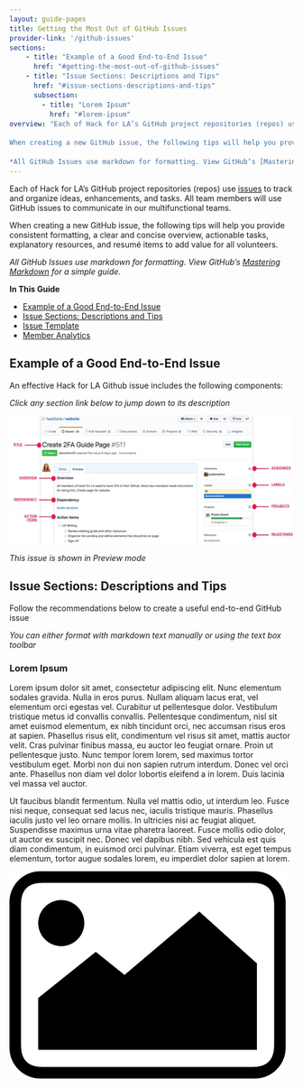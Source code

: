 ```yaml
---
layout: guide-pages
title: Getting the Most Out of GitHub Issues
provider-link: '/github-issues' 
sections:   
    - title: "Example of a Good End-to-End Issue"
      href: "#getting-the-most-out-of-github-issues"
    - title: "Issue Sections: Descriptions and Tips"
      href: "#issue-sections-descriptions-and-tips"
      subsection: 
        - title: "Lorem Ipsum"
          href: "#lorem-ipsum"
overview: "Each of Hack for LA’s GitHub project repositories (repos) use [issues](https://guides.github.com/features/issues/) to track and organize ideas, enhancements, and tasks. All team members will use GitHub issues to communicate in our multifunctional teams.

When creating a new GitHub issue, the following tips will help you provide consistent formatting, a clear and concise overview, actionable tasks, explanatory resources, and resumé items to add value for all volunteers.

*All GitHub Issues use markdown for formatting. View GitHub’s [Mastering Markdown](https://guides.github.com/features/mastering-markdown/) for a simple guide.*"
---
```


Each of Hack for LA’s GitHub project repositories (repos) use [issues](https://guides.github.com/features/issues/) to track and organize ideas, enhancements, and tasks. All team members will use GitHub issues to communicate in our multifunctional teams.

When creating a new GitHub issue, the following tips will help you provide consistent formatting, a clear and concise overview, actionable tasks, explanatory resources, and resumé items to add value for all volunteers.

*All GitHub Issues use markdown for formatting. View GitHub’s [Mastering Markdown](https://guides.github.com/features/mastering-markdown/) for a simple guide.*



<div class="page-links" markdown="1">


**In This Guide**

- [Example of a Good End-to-End Issue](https://guides.github.com/features/mastering-markdown/)
- [Issue Sections: Descriptions and Tips](https://guides.github.com/features/mastering-markdown/)
- [Issue Template](https://guides.github.com/features/mastering-markdown/)
- [Member Analytics](https://guides.github.com/features/mastering-markdown/)

</div>

## Example of a Good End-to-End Issue

An effective Hack for LA Github issue includes the following components:

*Click any section link below to jump down to its description*

![Example](images/most-of-gh-1.jpg "Example")

*This issue is shown in Preview mode*


## Issue Sections: Descriptions and Tips

Follow the recommendations below to create a useful end-to-end GitHub issue

*You can either format with markdown text manually or using the text box toolbar*



### Lorem Ipsum

Lorem ipsum dolor sit amet, consectetur adipiscing elit. Nunc elementum sodales gravida. Nulla in eros purus. Nullam aliquam lacus erat, vel elementum orci egestas vel. Curabitur ut pellentesque dolor. Vestibulum tristique metus id convallis convallis. Pellentesque condimentum, nisl sit amet euismod elementum, ex nibh tincidunt orci, nec accumsan risus eros at sapien. Phasellus risus elit, condimentum vel risus sit amet, mattis auctor velit. Cras pulvinar finibus massa, eu auctor leo feugiat ornare. Proin ut pellentesque justo. Nunc tempor lorem lorem, sed maximus tortor vestibulum eget. Morbi non dui non sapien rutrum interdum. Donec vel orci ante. Phasellus non diam vel dolor lobortis eleifend a in lorem. Duis lacinia vel massa vel auctor.

Ut faucibus blandit fermentum. Nulla vel mattis odio, ut interdum leo. Fusce nisi neque, consequat sed lacus nec, iaculis tristique mauris. Phasellus iaculis justo vel leo ornare mollis. In ultricies nisi ac feugiat aliquet. Suspendisse maximus urna vitae pharetra laoreet. Fusce mollis odio dolor, ut auctor ex suscipit nec. Donec vel dapibus nibh. Sed vehicula est quis diam condimentum, in euismod orci pulvinar. Etiam viverra, est eget tempus elementum, tortor augue sodales lorem, eu imperdiet dolor sapien at lorem. 

![Placeholder](images/download.png "Placeholder")
